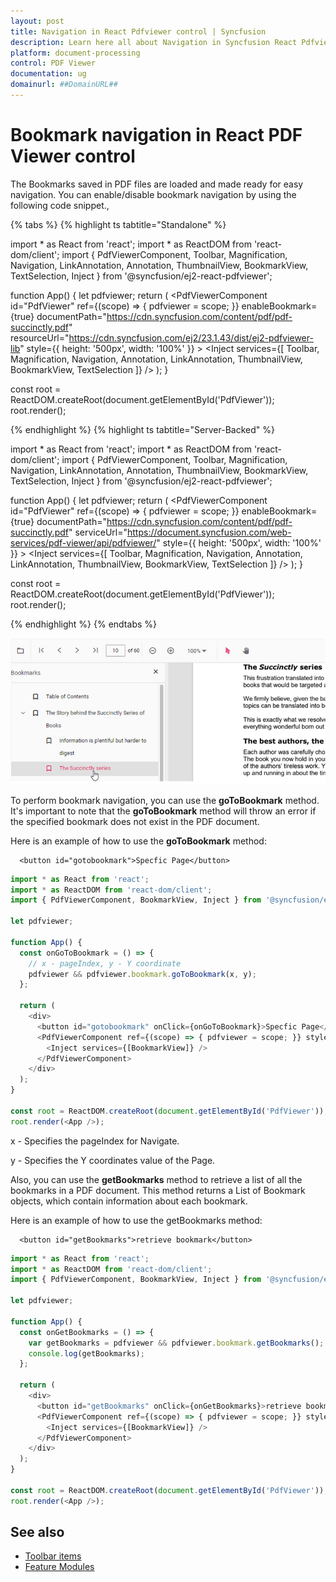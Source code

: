 ```yaml
---
layout: post
title: Navigation in React Pdfviewer control | Syncfusion
description: Learn here all about Navigation in Syncfusion React Pdfviewer control of Syncfusion Essential JS 2 and more.
platform: document-processing
control: PDF Viewer
documentation: ug
domainurl: ##DomainURL##
---
```


# Bookmark navigation in React PDF Viewer control

The Bookmarks saved in PDF files are loaded and made ready for easy navigation.
You can enable/disable bookmark navigation by using the following code snippet.,

{% tabs %}
{% highlight ts tabtitle="Standalone" %}

import * as React from 'react';
import * as ReactDOM from 'react-dom/client';
import {
  PdfViewerComponent,
  Toolbar,
  Magnification,
  Navigation,
  LinkAnnotation,
  Annotation,
  ThumbnailView,
  BookmarkView,
  TextSelection,
  Inject
} from '@syncfusion/ej2-react-pdfviewer';

function App() {
  let pdfviewer;
  return (
    <PdfViewerComponent
      id="PdfViewer"
      ref={(scope) => { pdfviewer = scope; }}
      enableBookmark={true}
      documentPath="https://cdn.syncfusion.com/content/pdf/pdf-succinctly.pdf"
      resourceUrl="https://cdn.syncfusion.com/ej2/23.1.43/dist/ej2-pdfviewer-lib"
      style={{ height: '500px', width: '100%' }}
    >
      <Inject services={[
        Toolbar,
        Magnification,
        Navigation,
        Annotation,
        LinkAnnotation,
        ThumbnailView,
        BookmarkView,
        TextSelection
      ]} />
    </PdfViewerComponent>
  );
}

const root = ReactDOM.createRoot(document.getElementById('PdfViewer'));
root.render(<App />);

{% endhighlight %}
{% highlight ts tabtitle="Server-Backed" %}

import * as React from 'react';
import * as ReactDOM from 'react-dom/client';
import {
  PdfViewerComponent,
  Toolbar,
  Magnification,
  Navigation,
  LinkAnnotation,
  Annotation,
  ThumbnailView,
  BookmarkView,
  TextSelection,
  Inject
} from '@syncfusion/ej2-react-pdfviewer';

function App() {
  let pdfviewer;
  return (
    <PdfViewerComponent
      id="PdfViewer"
      ref={(scope) => { pdfviewer = scope; }}
      enableBookmark={true}
      documentPath="https://cdn.syncfusion.com/content/pdf/pdf-succinctly.pdf"
      serviceUrl="https://document.syncfusion.com/web-services/pdf-viewer/api/pdfviewer/"
      style={{ height: '500px', width: '100%' }}
    >
      <Inject services={[
        Toolbar,
        Magnification,
        Navigation,
        Annotation,
        LinkAnnotation,
        ThumbnailView,
        BookmarkView,
        TextSelection
      ]} />
    </PdfViewerComponent>
  );
}

const root = ReactDOM.createRoot(document.getElementById('PdfViewer'));
root.render(<App />);

{% endhighlight %}
{% endtabs %}

![Alt text](../images/bookmark.png)

To perform bookmark navigation, you can use the **goToBookmark** method. It's important to note that the **goToBookmark** method will throw an error if the specified bookmark does not exist in the PDF document.

Here is an example of how to use the **goToBookmark** method:

```
  <button id="gotobookmark">Specfic Page</button>
```

```ts
import * as React from 'react';
import * as ReactDOM from 'react-dom/client';
import { PdfViewerComponent, BookmarkView, Inject } from '@syncfusion/ej2-react-pdfviewer';

let pdfviewer;

function App() {
  const onGoToBookmark = () => {
    // x - pageIndex, y - Y coordinate
    pdfviewer && pdfviewer.bookmark.goToBookmark(x, y);
  };

  return (
    <div>
      <button id="gotobookmark" onClick={onGoToBookmark}>Specfic Page</button>
      <PdfViewerComponent ref={(scope) => { pdfviewer = scope; }} style={{ height: '500px', width: '100%' }}>
        <Inject services={[BookmarkView]} />
      </PdfViewerComponent>
    </div>
  );
}

const root = ReactDOM.createRoot(document.getElementById('PdfViewer'));
root.render(<App />);
```

x - Specifies the pageIndex for Navigate.

y - Specifies the Y coordinates value of the Page.

Also, you can use the **getBookmarks** method to retrieve a list of all the bookmarks in a PDF document. This method returns a List of Bookmark objects, which contain information about each bookmark.

Here is an example of how to use the getBookmarks method:

```
  <button id="getBookmarks">retrieve bookmark</button>
```

```ts
import * as React from 'react';
import * as ReactDOM from 'react-dom/client';
import { PdfViewerComponent, BookmarkView, Inject } from '@syncfusion/ej2-react-pdfviewer';

let pdfviewer;

function App() {
  const onGetBookmarks = () => {
    var getBookmarks = pdfviewer && pdfviewer.bookmark.getBookmarks();
    console.log(getBookmarks);
  };

  return (
    <div>
      <button id="getBookmarks" onClick={onGetBookmarks}>retrieve bookmark</button>
      <PdfViewerComponent ref={(scope) => { pdfviewer = scope; }} style={{ height: '500px', width: '100%' }}>
        <Inject services={[BookmarkView]} />
      </PdfViewerComponent>
    </div>
  );
}

const root = ReactDOM.createRoot(document.getElementById('PdfViewer'));
root.render(<App />);
```

## See also

* [Toolbar items](https://help.syncfusion.com/document-processing/pdf/pdf-viewer/react/toolbar/)
* [Feature Modules](https://help.syncfusion.com/document-processing/pdf/pdf-viewer/react/feature-module/)